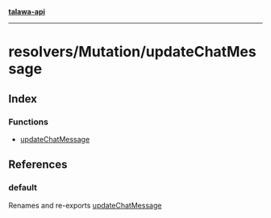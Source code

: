 [**talawa-api**](../../../README.md)

***

# resolvers/Mutation/updateChatMessage

## Index

### Functions

- [updateChatMessage](functions/updateChatMessage.md)

## References

### default

Renames and re-exports [updateChatMessage](functions/updateChatMessage.md)
